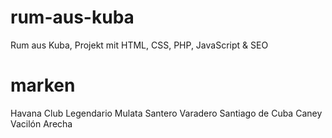 # rum-aus-kuba
Rum aus Kuba, Projekt mit HTML, CSS, PHP, JavaScript &amp; SEO

# marken
Havana Club
Legendario
Mulata
Santero
Varadero
Santiago de Cuba
Caney
Vacilón
Arecha

